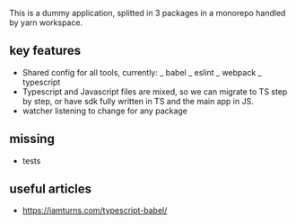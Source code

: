 This is a dummy application, splitted in 3 packages in a monorepo handled by yarn workspace.

## key features

- Shared config for all tools, currently:
  _ babel
  _ eslint
  _ webpack
  _ typescript
- Typescript and Javascript files are mixed, so we can migrate to TS step by step, or have sdk fully written in TS and the main app in JS.
- watcher listening to change for any package

## missing

- tests

## useful articles

- https://iamturns.com/typescript-babel/
